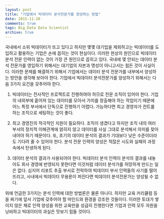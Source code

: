```yaml
---
layout: post
title: "기업에서 빅데이터 분석전문가를 양성하는 방법"
date: 2015-11-20
comments: true
tags: Big_Data Data Scientist
archive: true
---
```



 국내에서 소위 빅데이터가 뜨고 있다고 하지만 몇몇 대기업을 제외하고는 빅데이터를 도입하고 활용하는 기업은 손에 꼽히는 것이 현실이다. 이러한 현상의 원인으로 빅데이터 분석 전문 인력이 없는 것이 가장 큰 원인으로 꼽히고 있다. 국내에 몇 안되는 데이터 분석 전문가를 영입하기 위해서는 대기업의 자본과 명성이 아니고서는 힘든 것이 사실이다. 이러한 문제를 해결하기 위해서 기업에서는 데이터 분석 전문가를 내부에서 양성하는 방안을 생각해 보아야 한다.
 기업에서 빅데이터 분석전문가를 양성하기 위해서는 다음 3가지 요건을 갖추어야 한다.

1. 빅데이터는 전사적인 프로젝트로 진행하여야 하므로 전문 조직이 있어야 한다. 기업의 내외부에 흩어져 있는 데이터를 모아서 가치를 창출해야 하는 작업이기 때문에 어느 특정 부서에서 단독으로 진행하기 어렵다. 가능하다면 최고 경영자가 컨트롤 하는 조직으로 세팅하는 것이 좋다.

2. 최고 경영진의 적극적인 지원이 필요하다. 조직이 생겼다고 하지만 조직 내의 여러 부서의 정치적 이해관계에 얽히지 않고 데이터를 사실 그대로 분석해서 의미를 찾아내어야 하기 때문이다. 또, 초기의 데이터 분석의 결과가 기대보다 낮은 수준이더라도 기다려 줄 수 있어야 한다. 분석 전문 인력의 양성은 적잖은 시도와 실패의 과정 속에서 탄생하게 된다.

3. 데이터 분석의 결과가 사용되어야 한다. 빅데이터 분석 인력이 분석의 결과를 내놓아도 회사 경영에 반영되지 못한다면 이것처럼 데이터 분석가를 허망하게 만드는 일은 없다. 심지어 리포트 추출 부서로 전락하여 빅데이터 부서 인력들의 사기를 떨어뜨리고, 사내에서 빅데이터 무용론이 퍼진다면 빅데이터 분석전문가는 양성될 수 없다.


위에 언급한 3가지는 분석 인력에 대한 방법론은 물론 아니다. 하지만 교육 커리큘럼 등을 짜기에 앞서 기업에 갖추어야 할 마인드와 환경을 강조한 것들이다. 이러한 토대가 쌓이지 않은 채로 인력 양성을 위한 교육만을 성급히 진행한다면 기업과 인력 모두 자원을 낭비하고 빅데이터의 과실은 맛보기 힘들 것이다.